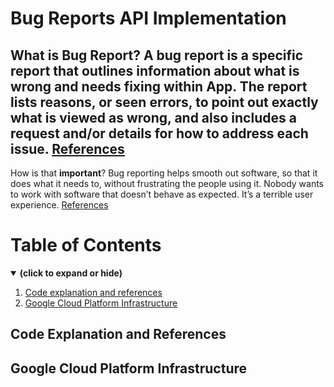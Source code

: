 # Bug Reports API Implementation
What is **Bug Report**? A bug report is a specific report that outlines information about what is wrong and needs fixing within App. The report lists reasons, or seen errors, to point out exactly what is viewed as wrong, and also includes a request and/or details for how to address each issue. [References](https://bugherd.com/blog/bug-reporting/#:~:text=A%20bug%20report%20is%20a,how%20to%20address%20each%20issue.)
---
How is that **important**? Bug reporting helps smooth out software, so that it does what it needs to, without frustrating the people using it. Nobody wants to work with software that doesn’t behave as expected. It’s a terrible user experience. [References](https://bugherd.com/blog/bug-reporting/)


# Table of Contents
<details open>
<summary><b>(click to expand or hide)</b></summary>
<!-- MarkdownTOC -->

1. [Code explanation and references](#code-and-references)
1. [Google Cloud Platform Infrastructure](#gcp-infrastructure)
  
<!-- /MarkdownTOC -->
</details>

<a id="code-and-references"></a>
## Code Explanation and References
  
<a id="gcp-infrastructure"></a>
## Google Cloud Platform Infrastructure
